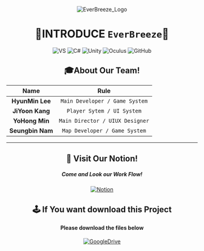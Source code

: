<div align="center">
  
![EverBreeze_Logo](https://user-images.githubusercontent.com/19919570/191180843-73f274fd-af34-4347-8b7f-ee198bf4a7da.png)
# 🔳INTRODUCE `EverBreeze`🔳

![VS](https://img.shields.io/badge/Visual%20Studio-5C2D91?style=for-the-badge&logo=VisualStudio&logoColor=white)              ![C#](https://img.shields.io/badge/C%20Sharp-239120?style=for-the-badge&logo=CSharp&logoColor=white) ![Unity](https://img.shields.io/badge/Unity%203D-222324?style=for-the-badge&logo=Unity&logoColor=white) ![Oculus](https://img.shields.io/badge/Oculus-1C1E20?style=for-the-badge&logo=Oculus&logoColor=white) ![GitHub](https://img.shields.io/badge/GitHub-181717?style=for-the-badge&logo=GitHub&logoColor=white) 

  
## :mortar_board:About Our Team!

Name | Rule                                                         
:---:|:---:
 __HyunMin Lee__ |`Main Developer / Game System` 
__JiYoon Kang__ | `Player Sytem / UI System`
__YoHong Min__ | `Main Director / UIUX Designer`
__Seungbin Nam__ | `Map Developer / Game System`
---
  
  ## 🔰 Visit Our Notion!  
#####  Come and Look our Work Flow!
  
[![Notion](https://img.shields.io/badge/Notion-000000?style=for-the-badge&logo=Notion&logoColor=white=https://www.notion.so/yoyosproject/Ever-Breeze-Project-90be01e5bcd44dc28e3b3bb2f440d772)](https://www.notion.so/yoyosproject/Ever-Breeze-Project-90be01e5bcd44dc28e3b3bb2f440d772)
  
## 🕹 If You want download this Project

#### Please download the files below

[![GoogleDrive](https://img.shields.io/badge/Google%20Drive-000000?style=for-the-badge&logo=GoogleDrive&logoColor=white=https://www.notion.so/yoyosproject/Ever-Breeze-Project-90be01e5bcd44dc28e3b3bb2f440d772)](https://drive.google.com/drive/folders/1Ioe_-Yl1TwZSUA7dgXK0_Ev7FmGh7ybU?usp=sharing)
  
  
</div>
